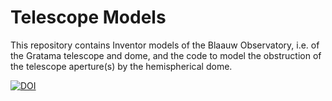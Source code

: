 # Telescope Models

This repository contains Inventor models of the Blaauw Observatory, i.e. of the Gratama telescope and dome, and the code to model the obstruction of the telescope aperture(s) by the hemispherical dome.

[![DOI](https://zenodo.org/badge/DOI/10.5281/zenodo.5060685.svg)](https://doi.org/10.5281/zenodo.5060685)
